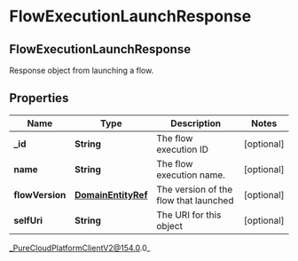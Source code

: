 # FlowExecutionLaunchResponse

## FlowExecutionLaunchResponse
Response object from launching a flow.

## Properties

|Name | Type | Description | Notes|
|------------ | ------------- | ------------- | -------------|
| **_id** | **String** | The flow execution ID | [optional] |
| **name** | **String** | The flow execution name. | [optional] |
| **flowVersion** | [**DomainEntityRef**](DomainEntityRef) | The version of the flow that launched | [optional] |
| **selfUri** | **String** | The URI for this object | [optional] |



_PureCloudPlatformClientV2@154.0.0_
